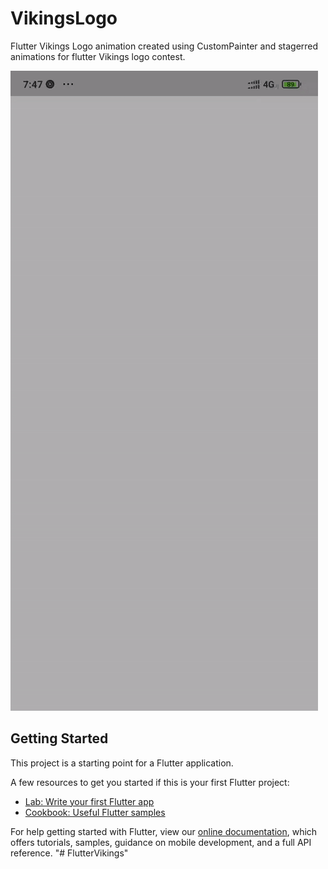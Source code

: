 # VikingsLogo

Flutter Vikings Logo animation created using CustomPainter and stagerred animations for flutter Vikings logo contest.

![Flutter Vikings Animation gif](https://github.com/MrUnfunny/FlutterVikings/blob/main/gif/vikings-animation.gif)

## Getting Started

This project is a starting point for a Flutter application.

A few resources to get you started if this is your first Flutter project:

- [Lab: Write your first Flutter app](https://flutter.dev/docs/get-started/codelab)
- [Cookbook: Useful Flutter samples](https://flutter.dev/docs/cookbook)

For help getting started with Flutter, view our
[online documentation](https://flutter.dev/docs), which offers tutorials,
samples, guidance on mobile development, and a full API reference.
"# FlutterVikings" 
